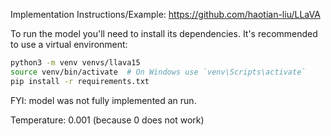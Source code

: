 Implementation Instructions/Example:
https://github.com/haotian-liu/LLaVA

To run the model you'll need to install its dependencies. It's recommended to use a virtual environment:

```bash
python3 -m venv venvs/llava15
source venv/bin/activate  # On Windows use `venv\Scripts\activate`
pip install -r requirements.txt
```

FYI: 
model was not fully implemented an run.

Temperature: 
0.001 (because 0 does not work)
